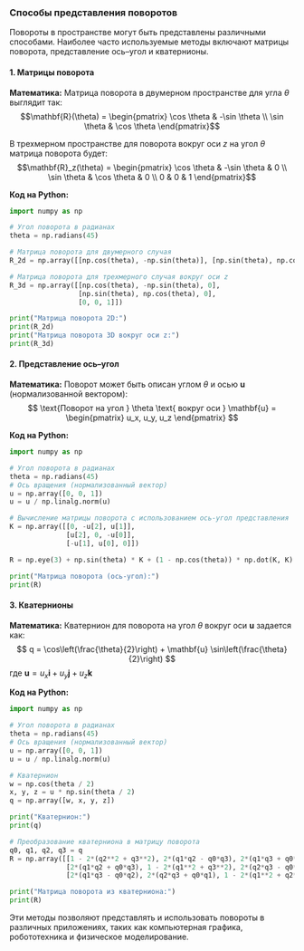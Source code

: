 ### Способы представления поворотов

Повороты в пространстве могут быть представлены различными способами. Наиболее часто используемые методы включают матрицы поворота, представление ось–угол и кватернионы.

#### 1. Матрицы поворота

**Математика:**
Матрица поворота в двумерном пространстве для угла $\theta$ выглядит так:
$$\mathbf{R}(\theta) = \begin{pmatrix}
\cos \theta & -\sin \theta \\
\sin \theta & \cos \theta
\end{pmatrix}$$

В трехмерном пространстве для поворота вокруг оси $z$ на угол $\theta$ матрица поворота будет:
$$\mathbf{R}_z(\theta) = \begin{pmatrix}
\cos \theta & -\sin \theta & 0 \\
\sin \theta & \cos \theta & 0 \\
0 & 0 & 1
\end{pmatrix}$$

**Код на Python:**
```python
import numpy as np

# Угол поворота в радианах
theta = np.radians(45)

# Матрица поворота для двумерного случая
R_2d = np.array([[np.cos(theta), -np.sin(theta)], [np.sin(theta), np.cos(theta)]])

# Матрица поворота для трехмерного случая вокруг оси z
R_3d = np.array([[np.cos(theta), -np.sin(theta), 0],
                 [np.sin(theta), np.cos(theta), 0],
                 [0, 0, 1]])

print("Матрица поворота 2D:")
print(R_2d)
print("Матрица поворота 3D вокруг оси z:")
print(R_3d)
```

#### 2. Представление ось–угол

**Математика:**
Поворот может быть описан углом $\theta$ и осью $\mathbf{u}$ (нормализованной вектором):
$$
\text{Поворот на угол } \theta \text{ вокруг оси } \mathbf{u} = \begin{pmatrix} u_x, u_y, u_z \end{pmatrix}
$$

**Код на Python:**
```python
import numpy as np

# Угол поворота в радианах
theta = np.radians(45)
# Ось вращения (нормализованный вектор)
u = np.array([0, 0, 1])
u = u / np.linalg.norm(u)

# Вычисление матрицы поворота с использованием ось-угол представления
K = np.array([[0, -u[2], u[1]],
              [u[2], 0, -u[0]],
              [-u[1], u[0], 0]])

R = np.eye(3) + np.sin(theta) * K + (1 - np.cos(theta)) * np.dot(K, K)

print("Матрица поворота (ось-угол):")
print(R)
```

#### 3. Кватернионы

**Математика:**
Кватернион для поворота на угол $\theta$ вокруг оси $\mathbf{u}$ задается как:
$$
q = \cos\left(\frac{\theta}{2}\right) + \mathbf{u} \sin\left(\frac{\theta}{2}\right)
$$
где $\mathbf{u} = u_x \mathbf{i} + u_y \mathbf{j} + u_z \mathbf{k}$

**Код на Python:**
```python
import numpy as np

# Угол поворота в радианах
theta = np.radians(45)
# Ось вращения (нормализованный вектор)
u = np.array([0, 0, 1])
u = u / np.linalg.norm(u)

# Кватернион
w = np.cos(theta / 2)
x, y, z = u * np.sin(theta / 2)
q = np.array([w, x, y, z])

print("Кватернион:")
print(q)

# Преобразование кватерниона в матрицу поворота
q0, q1, q2, q3 = q
R = np.array([[1 - 2*(q2**2 + q3**2), 2*(q1*q2 - q0*q3), 2*(q1*q3 + q0*q2)],
              [2*(q1*q2 + q0*q3), 1 - 2*(q1**2 + q3**2), 2*(q2*q3 - q0*q1)],
              [2*(q1*q3 - q0*q2), 2*(q2*q3 + q0*q1), 1 - 2*(q1**2 + q2**2)]])

print("Матрица поворота из кватерниона:")
print(R)
```

Эти методы позволяют представлять и использовать повороты в различных приложениях, таких как компьютерная графика, робототехника и физическое моделирование.